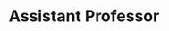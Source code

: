 ---
first_name: Phillip
last_name: Fry
title: "Assistant Professor"
department: "Sleep Studies"
research_interests: [blah, blah blah]
photo: /assets/img/people/phillip_fry.jpg
email: philip_fry@gmail.com
link: https://laderast.github.io
orcid: 0000-0002-6207-7068
---